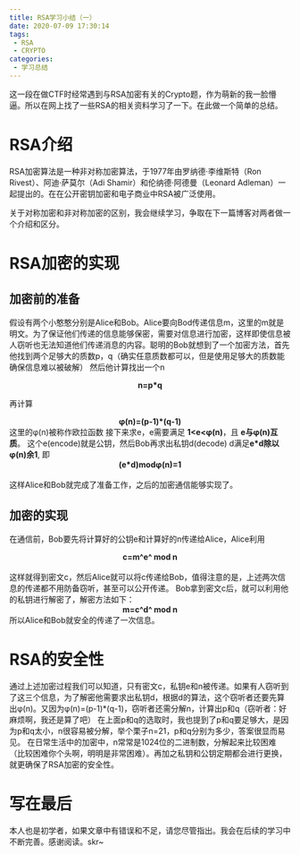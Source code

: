 ```yaml
---
title: RSA学习小结（一）
date: 2020-07-09 17:30:14
tags:
 - RSA
 - CRYPTO
categories:
 - 学习总结
---
```


这一段在做CTF时经常遇到与RSA加密有关的Crypto题，作为萌新的我一脸懵逼。所以在网上找了一些RSA的相关资料学习了一下。在此做一个简单的总结。

<!-- more -->

#  RSA介绍
RSA加密算法是一种非对称加密算法，于1977年由罗纳德·李维斯特（Ron Rivest）、阿迪·萨莫尔（Adi Shamir）和伦纳德·阿德曼（Leonard Adleman）一起提出的。在在公开密钥加密和电子商业中RSA被广泛使用。

关于对称加密和非对称加密的区别，我会继续学习，争取在下一篇博客对两者做一个介绍和区分。

# RSA加密的实现
## 加密前的准备
假设有两个小憨憨分别是Alice和Bob。Alice要向Bod传递信息m，这里的m就是明文。为了保证他们传递的信息能够保密，需要对信息进行加密，这样即使信息被人窃听也无法知道他们传递消息的内容。聪明的Bob就想到了一个加密方法，首先他找到两个足够大的质数p，q（确实任意质数都可以，但是使用足够大的质数能确保信息难以被破解）
 然后他计算找出一个n     <center>**n=p*q**</center>       
                                                                         
再计算<center>**φ(n)=(p-1)*(q-1)**</center>
这里的φ(n)被称作欧拉函数
接下来求e，e需要满足 **1<e<φ(n)**，且  **e与φ(n)互质**。
这个e(encode)就是公钥，然后Bob再求出私钥d(decode)
d满足**e*d除以φ(n)余1**, 
即 <center>**(e*d)modφ(n)=1**</center>   
这样Alice和Bob就完成了准备工作，之后的加密通信能够实现了。

## 加密的实现
在通信前，Bob要先将计算好的公钥e和计算好的n传递给Alice，Alice利用<center>**c=m^e^ mod n**</center>      
这样就得到密文c，然后Alice就可以将c传递给Bob，值得注意的是，上述两次信息的传递都不用防备窃听，甚至可以公开传递。
Bob拿到密文c后，就可以利用他的私钥进行解密了，解密方法如下：<center>**m=c^d^ mod n**</center> 
所以Alice和Bob就安全的传递了一次信息。

# RSA的安全性
通过上述加密过程我们可以知道，只有密文c，私钥e和n被传递。如果有人窃听到了这三个信息，为了解密他需要求出私钥d，根据d的算法，这个窃听者还要先算出φ(n)。又因为φ(n)=(p-1)*(q-1)，窃听者还需分解n，计算出p和q（窃听者：好麻烦啊，我还是算了吧）
在上面p和q的选取时，我也提到了p和q要足够大，是因为p和q太小，n很容易被分解，举个栗子n=21，p和q分别为多少，答案很显而易见。
在日常生活中的加密中，n常常是1024位的二进制数，分解起来比较困难（比较困难你个头啊，明明是非常困难）。再加之私钥和公钥定期都会进行更换，就更确保了RSA加密的安全性。

# 写在最后
本人也是初学者，如果文章中有错误和不足，请您尽管指出。我会在后续的学习中不断完善。感谢阅读。skr~